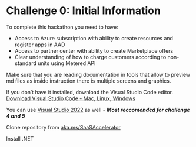 # Challenge 0: Initial Information    
    
To complete this hackathon you need to have:
- Access to Azure subscription with ability to create resources and register apps in AAD
- Access to partner center with ability to create Marketplace offers
- Clear understanding of how to charge customers according to non-standard units using Metered API

Make sure that you are reading documentation in tools that allow to preview md files as inside instruction there is multiple screens and graphics.

If you don’t have it installed, download the Visual Studio Code editor.
    [Download Visual Studio Code - Mac, Linux, Windows](https://code.visualstudio.com/Download)

You can use [Visual Studio 2022](https://visualstudio.microsoft.com/) as well - ***Most reccomended for challenge 4 and 5***

Clone repository from [aka.ms/SaaSAccelerator](https://aka.ms/SaaSAccelerator)

Install .NET
